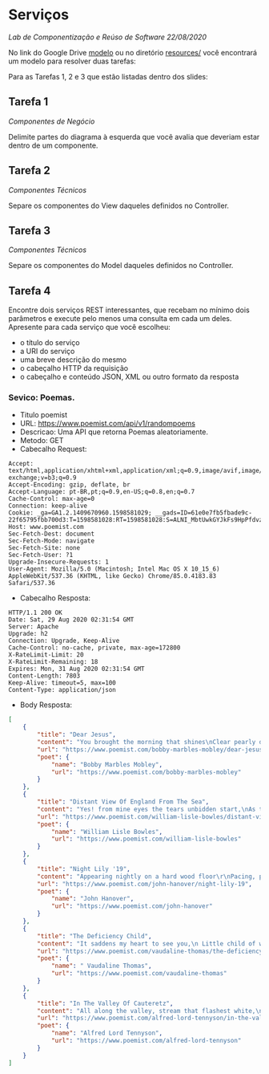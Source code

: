 # Serviços
*Lab de Componentização e Reúso de Software 22/08/2020*

No link do Google Drive [modelo](https://docs.google.com/presentation/d/1ujoME3qoriVm7hHiC8uK2qWQ3mmHA81Qxe8n80vZYms/edit?usp=sharing) ou no diretório [resources/](resources/) você encontrará um modelo para resolver duas tarefas:

Para as Tarefas 1, 2 e 3 que estão listadas dentro dos slides:

## Tarefa 1
*Componentes de Negócio*

Delimite partes do diagrama à esquerda que você avalia que deveriam estar dentro de um componente.

## Tarefa 2
*Componentes Técnicos*

Separe os componentes do View daqueles definidos no Controller.

## Tarefa 3
*Componentes Técnicos*

Separe os componentes do Model daqueles definidos no Controller.

## Tarefa 4

Encontre dois serviços REST interessantes, que recebam no mínimo dois parâmetros e execute pelo menos uma consulta em cada um deles. Apresente para cada serviço que você escolheu:
* o título do serviço
* a URI do serviço
* uma breve descrição do mesmo
* o cabeçalho HTTP da requisição
* o cabeçalho e conteúdo JSON, XML ou outro formato da resposta

### Sevico: Poemas.
* Titulo poemist
* URL: https://www.poemist.com/api/v1/randompoems
* Descricao: Uma API que retorna Poemas aleatoriamente.
* Metodo: GET
* Cabecalho Request:
~~~ http
Accept: text/html,application/xhtml+xml,application/xml;q=0.9,image/avif,image/webp,image/apng,*/*;q=0.8,application/signed-exchange;v=b3;q=0.9
Accept-Encoding: gzip, deflate, br
Accept-Language: pt-BR,pt;q=0.9,en-US;q=0.8,en;q=0.7
Cache-Control: max-age=0
Connection: keep-alive
Cookie: _ga=GA1.2.1409670960.1598581029; __gads=ID=61e0e7fb5fbade9c-22f65795fbb700d3:T=1598581028:RT=1598581028:S=ALNI_MbtUwkGYJkFs9HpPfdvzSvqhQg4ig
Host: www.poemist.com
Sec-Fetch-Dest: document
Sec-Fetch-Mode: navigate
Sec-Fetch-Site: none
Sec-Fetch-User: ?1
Upgrade-Insecure-Requests: 1
User-Agent: Mozilla/5.0 (Macintosh; Intel Mac OS X 10_15_6) AppleWebKit/537.36 (KHTML, like Gecko) Chrome/85.0.4183.83 Safari/537.36
~~~
* Cabecalho Resposta:
~~~ http
HTTP/1.1 200 OK
Date: Sat, 29 Aug 2020 02:31:54 GMT
Server: Apache
Upgrade: h2
Connection: Upgrade, Keep-Alive
Cache-Control: no-cache, private, max-age=172800
X-RateLimit-Limit: 20
X-RateLimit-Remaining: 18
Expires: Mon, 31 Aug 2020 02:31:54 GMT
Content-Length: 7803
Keep-Alive: timeout=5, max=100
Content-Type: application/json
~~~
* Body Resposta:
~~~ json
[
    {
        "title": "Dear Jesus",
        "content": "You brought the morning that shines\nClear pearly drops of dew so fine\nYou honey dew the flowers kissed\nBright rosebud born among the mist\nAt your command day turned to night\nThousand stars shined with silvery light\nBusy bees began their flight\nYou hung luscious grapes upon the vine\nOut of water you made wine\nYou are master of the rain\nWith love heal people who are in pain\nUpon troubled waters you walked with grace\nWith calm and peace upon your face\nYou fed a thousand hungry souls\nWith two fish and seven loaves\nYou made cheerful birds that sing\nColorful rainbows refreshing rain\nOn the fence sweet climbing roses\nFresh delicate fragrant posies\nDear Jesus just one more thing\nfrom my heart that I must say\nThank you for this beautiful day",
        "url": "https://www.poemist.com/bobby-marbles-mobley/dear-jesus",
        "poet": {
            "name": "Bobby Marbles Mobley",
            "url": "https://www.poemist.com/bobby-marbles-mobley"
        }
    },
    {
        "title": "Distant View Of England From The Sea",
        "content": "Yes! from mine eyes the tears unbidden start,\nAs thee, my country, and the long-lost sight\nOf thy own cliffs, that lift their summits white\nAbove the wave, once more my beating heart\nWith eager hope and filial transport hails!\nScenes of my youth, reviving gales ye bring,\nAs when erewhile the tuneful morn of spring\nJoyous awoke amidst your hawthorn vales,\nAnd filled with fragrance every village lane:\nFled are those hours, and all the joys they gave!\nYet still I gaze, and count each rising wave\nThat bears me nearer to my home again;\nIf haply, 'mid those woods and vales so fair,\nStranger to Peace, I yet may meet her there.",
        "url": "https://www.poemist.com/william-lisle-bowles/distant-view-of-england-from-the-sea",
        "poet": {
            "name": "William Lisle Bowles",
            "url": "https://www.poemist.com/william-lisle-bowles"
        }
    },
    {
        "title": "Night Lily '19",
        "content": "Appearing nightly on a hard wood floor\r\nPacing, pacing, and pacing\r\nSometimes forgetting what sleep is for\r\nMy worrysome mind is racing\r\n\r\n( chorus )\r\nShe bloomed like a lily at night\r\nThen she faded by the morning light\r\n\r\n\r\nDaydreaming after I sit down\r\nWatching colors run\r\nThen the heart ache comes around\r\nBlinded by the morning sun\r\n\r\n( chorus )\r\nShe bloomed like a lily at night\r\nThen she faded by the morning light\r\n\r\n( bridge )\r\nA fertile soil where only weeds grow\r\nWhen once their was a bouquet\r\nThe barren winter\r\nWhere stems will splinter\r\nTo the harsh light of day\r\nNow I have nothing to show\r\n\r\n( chorus )\r\nShe bloomed like a lily at night\r\nThen she faded by the morning light",
        "url": "https://www.poemist.com/john-hanover/night-lily-19",
        "poet": {
            "name": "John Hanover",
            "url": "https://www.poemist.com/john-hanover"
        }
    },
    {
        "title": "The Deficiency Child",
        "content": "It saddens my heart to see you,\n Little child of woe.\n So early in life, you suffered pain\n And the scars there still remain.\n\n What hope lies for you?\n Is there something I can do?\n I'll try.\n Don't you give up hope.\n Fight on, little child of woe.\n\n We can all make a difference!\n 1. We can support the worldwide project.\n 2. We can help others understand.\n 3. Make a personal contribution.\n 4. Join the Kiwanis mission to virtually eliminate iodine\n deficiency around the world by the year 2000.\n 5. Learn more about Iodine Deficiency Disorder.\n\n Teach me to feel another's woe.\n to hide the fault I see.\n That mercy I to others show.\n That mercy show to me.",
        "url": "https://www.poemist.com/vaudaline-thomas/the-deficiency-child",
        "poet": {
            "name": " Vaudaline Thomas",
            "url": "https://www.poemist.com/vaudaline-thomas"
        }
    },
    {
        "title": "In The Valley Of Cauteretz",
        "content": "All along the valley, stream that flashest white,\n    Deepening thy voice with the deepening of the night,\n    All along the valley, where thy waters flow,\n    I walk'd with one I loved two and thirty years ago.\n    All along the valley, while I walk'd to-day,\n    The two and thirty years were a mist that rolls away;\n    For all along the valley, down thy rocky bed,\n    Thy living voice to me was as the voice of the dead,\n    And all along the valley, by rock and cave and tree,\n  The voice of the dead was a living voice to me.",
        "url": "https://www.poemist.com/alfred-lord-tennyson/in-the-valley-of-cauteretz",
        "poet": {
            "name": "Alfred Lord Tennyson",
            "url": "https://www.poemist.com/alfred-lord-tennyson"
        }
    }
]
~~~
